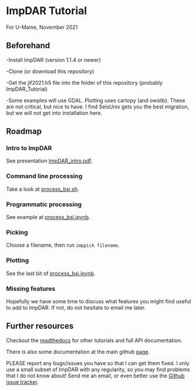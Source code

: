 # ImpDAR Tutorial
For U-Maine, November 2021

## Beforehand
-Install ImpDAR (version 1.1.4 or newer)

-Clone (or download this repository)

-Get the jif2021.h5 file into the folder of this repository (probably ImpDAR_Tutorial)

-Some examples will use GDAL. Plotting uses cartopy (and owslib). These are not critical, but nice to have. I find SeisUnix gets you the best migration, but we will not get into installation here.

## Roadmap
### Intro to ImpDAR
See presentation [ImpDAR_intro.pdf](./ImpDAR_intro.pdf).

### Command line processing
Take a look at [process_bsi.sh](./process_bsi.sh).

### Programmatic processing
See example at [process_bsi.ipynb](./process_bsi.ipynb).

### Picking
Choose a filename, then run `imppick filename`.

### Plotting
See the last bit of [process_bsi.ipynb](./process_bsi.ipynb).

### Missing features
Hopefully we have some time to discuss what features you might find useful to add to ImpDAR. If not, do not hesitate to email me later.

## Further resources
Checkout the [readthedocs](https://impdar.readthedocs.io/en/latest) for other tutorials and full API documentation.

There is also some documentation at the main github [page](https://github.com/dlilien/ImpDAR).

PLEASE report any bugs/issues you have so that I can get them fixed. I only use a small subset of ImpDAR with any regularity, so you may find problems that I do not know about! Send me an email, or even better use the [Github issue tracker](https://github.com/dlilien/ImpDAR/issues).
